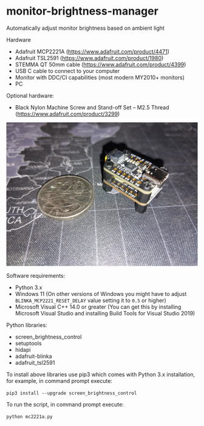 # monitor-brightness-manager
Automatically adjust monitor brightness based on ambient light

Hardware
- Adafruit MCP2221A (https://www.adafruit.com/product/4471)
- Adafruit TSL2591 (https://www.adafruit.com/product/1980)
- STEMMA QT 50mm cable (https://www.adafruit.com/product/4399)
- USB C cable to connect to your computer
- Monitor with DDC/CI capabilities (most modern MY2010+ monitors)
- PC

Optional hardware:
- Black Nylon Machine Screw and Stand-off Set – M2.5 Thread (https://www.adafruit.com/product/3299)

![hardware screenshot](https://github.com/nickGermi/monitor-brightness-manager/raw/main/mcp2221a-tsl2591.jpg)

Software requirements:
- Python 3.x
- Windows 11 (On other versions of Windows you might have to adjust `BLINKA_MCP2221_RESET_DELAY` value setting it to `0.5` or higher)
- Microsoft Visual C++ 14.0 or greater (You can get this by installing Microsoft Visual Studio and installing Build Tools for Visual Studio 2019)

Python libraries:
- screen_brightness_control
- setuptools
- hidapi
- adafruit-blinka
- adafruit_tsl2591

To install above libraries use pip3 which comes with Python 3.x installation, for example, in command prompt execute:

`pip3 install --upgrade screen_brightness_control`

To run the script, in command prompt execute:

`python mc2221a.py`
